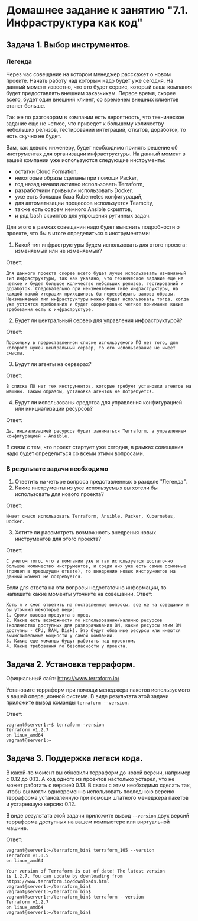 # Домашнее задание к занятию "7.1. Инфраструктура как код"

## Задача 1. Выбор инструментов. 
 
### Легенда
 
Через час совещание на котором менеджер расскажет о новом проекте. Начать работу над которым надо 
будет уже сегодня. 
На данный момент известно, что это будет сервис, который ваша компания будет предоставлять внешним заказчикам.
Первое время, скорее всего, будет один внешний клиент, со временем внешних клиентов станет больше.

Так же по разговорам в компании есть вероятность, что техническое задание еще не четкое, что приведет к большому
количеству небольших релизов, тестирований интеграций, откатов, доработок, то есть скучно не будет.  
   
Вам, как девопс инженеру, будет необходимо принять решение об инструментах для организации инфраструктуры.
На данный момент в вашей компании уже используются следующие инструменты: 
- остатки Сloud Formation, 
- некоторые образы сделаны при помощи Packer,
- год назад начали активно использовать Terraform, 
- разработчики привыкли использовать Docker, 
- уже есть большая база Kubernetes конфигураций, 
- для автоматизации процессов используется Teamcity, 
- также есть совсем немного Ansible скриптов, 
- и ряд bash скриптов для упрощения рутинных задач.  

Для этого в рамках совещания надо будет выяснить подробности о проекте, что бы в итоге определиться с инструментами:

1. Какой тип инфраструктуры будем использовать для этого проекта: изменяемый или не изменяемый?

Ответ:
```
Для данного проекта скорее всего будет лучше использовать изменяемый тип инфраструктуры, так как указано, что техническое задание еще не четкое и будет большое количество небольших релизов, тестирований и доработок. Следовательно при неизменяемом типе инфраструктуры, на каждой такой итерации приходилось бы пересобирать заново образы. Неизменяемый тип инфраструктуры можно будет использовать тогда, когда уже устоятся требования и будет сформировано четкое понимание какие требования есть к инфраструктуре.
```
2. Будет ли центральный сервер для управления инфраструктурой?

Ответ:

```
Поскольку в предоставленном списке используемого ПО нет того, для которого нужен центральный сервер, то его использование не имеет смысла.
```
3. Будут ли агенты на серверах?

Ответ:
```
В списке ПО нет тех инструментов, которые требуют установки агентов на машины. Таким образом, установка агентов не потребуется.
```
4. Будут ли использованы средства для управления конфигурацией или инициализации ресурсов? 

Ответ:
```
Да, инциализацией ресурсов будет заниматься Terraform, а управлением конфигурацией - Ansible.
```
 
В связи с тем, что проект стартует уже сегодня, в рамках совещания надо будет определиться со всеми этими вопросами.

### В результате задачи необходимо

1. Ответить на четыре вопроса представленных в разделе "Легенда". 
2. Какие инструменты из уже используемых вы хотели бы использовать для нового проекта? 

Ответ:
```
Имеет смысл использовать Terraform, Ansible, Packer, Kubernetes, Docker.
```
3. Хотите ли рассмотреть возможность внедрения новых инструментов для этого проекта? 

Ответ:
```
С учетом того, что в компании уже и так используется достаточно большое количество инструментов, и среди них уже есть самые основные (привел в предыдущем ответе), то внедрение новых инструментов на данный момент не потребуется.
```

Если для ответа на эти вопросы недостаточно информации, то напишите какие моменты уточните на совещании.
Ответ:
```
Хоть я и смог ответить на поставленные вопросы, все же на совещании я бы уточнил некоторые вещи:
1. Сроки вывода продукта в прод.
2. Какие есть возможности по использованию/наличию ресурсов (количество доступных для разворачивания ВМ, какие ресурсы этим ВМ доступны - CPU, RAM, Disk). Это будут облачные ресурсы или имеются вычислительные мощности у самой компании.
3. Какие еще команды будут работать над проектом.
4. Какие требования по безопасности у проекта.
```



## Задача 2. Установка терраформ. 

Официальный сайт: https://www.terraform.io/

Установите терраформ при помощи менеджера пакетов используемого в вашей операционной системе.
В виде результата этой задачи приложите вывод команды `terraform --version`.

Ответ:
```
vagrant@server1:~$ terraform -version
Terraform v1.2.7
on linux_amd64
vagrant@server1:~
```

## Задача 3. Поддержка легаси кода. 

В какой-то момент вы обновили терраформ до новой версии, например с 0.12 до 0.13. 
А код одного из проектов настолько устарел, что не может работать с версией 0.13. 
В связи с этим необходимо сделать так, чтобы вы могли одновременно использовать последнюю версию терраформа установленную при помощи
штатного менеджера пакетов и устаревшую версию 0.12. 

В виде результата этой задачи приложите вывод `--version` двух версий терраформа доступных на вашем компьютере 
или виртуальной машине.

Ответ:

```
vagrant@server1:~/terraform_bin$ terraform_105 --version
Terraform v1.0.5
on linux_amd64

Your version of Terraform is out of date! The latest version
is 1.2.7. You can update by downloading from https://www.terraform.io/downloads.html
vagrant@server1:~/terraform_bin$
vagrant@server1:~/terraform_bin$
vagrant@server1:~/terraform_bin$ terraform --version
Terraform v1.2.7
on linux_amd64
vagrant@server1:~/terraform_bin$
```
